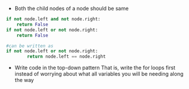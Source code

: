 - Both the child nodes of a node should be same
```python
if not node.left and not node.right:
	return False
if not node.left or not node.right:
	return False

#can be written as
if not node.left or not node.right:
		return node.left == node.right
```

- Write code in the top-down pattern
That is, write the for loops first instead of worrying about what all variables you will be needing along the way
